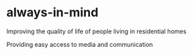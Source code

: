 # always-in-mind

Improving the quality of life of people living in residential homes

Providing easy access to media and communication
